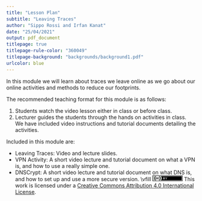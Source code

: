 ```yaml
---
title: "Lesson Plan"
subtitle: "Leaving Traces"
author: "Sippo Rossi and Irfan Kanat"
date: "25/04/2021"
output: pdf_document
titlepage: true
titlepage-rule-color: "360049"
titlepage-background: "backgrounds/background1.pdf"
urlcolor: blue
---
```


In this module we will learn about traces we leave online as we go about our online activities and methods to reduce our footprints.

The recommended teaching format for this module is as follows:

1. Students watch the video lesson either in class or before class.
2. Lecturer guides the students through the hands on activities in class. We have included video instructions and tutorial documents detailing the activities.


Included in this module are:

+ Leaving Traces: Video and lecture slides.
+ VPN Activity: A short video lecture and tutorial document on what a VPN is, and how to use a really simple one. 
+ DNSCrypt: A short video lecture and tutorial document on what DNS is, and how to set up and use a more secure version. 
\vfill
![CC4](CC4.png) This work is licensed under a [Creative Commons Attribution 4.0 International License](http://creativecommons.org/licenses/by/4.0/).
